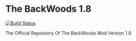 The BackWoods 1.8
============

[![Build Status](https://travis-ci.org/BackWoodsDev/TheBackWoods-1.8.svg)](https://travis-ci.org/BackWoodsDev/TheBackWoods-1.8)

The Official Repository Of The BackWoods Mod Version 1.8
